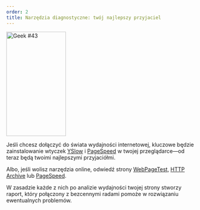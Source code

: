 ```yaml
---
order: 2
title: Narzędzia diagnostyczne: twój najlepszy przyjaciel
---
```


<div class="img-left">
  <img id="geek-43" class="icos-geek" src="http://browserdiet.com/img/43.png" alt="Geek #43" width="157" height="275" />
</div>

Jeśli chcesz dołączyć do świata wydajności internetowej, kluczowe będzie zainstalowanie wtyczek [YSlow](http://yslow.org/) i [PageSpeed](https://developers.google.com/speed/pagespeed/insights_extensions) w twojej przeglądarce&mdash;od teraz będą twoimi najlepszymi przyjaciółmi.

Albo, jeśli wolisz narzędzia online, odwiedź strony [WebPageTest](http://www.webpagetest.org/), [HTTP Archive](http://httparchive.org/) lub [PageSpeed](http://pagespeed.googlelabs.com/).

W zasadzie każde z nich po analizie wydajności twojej strony stworzy raport, który połączony z bezcennymi radami pomoże w rozwiązaniu ewentualnych problemów.
